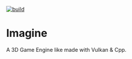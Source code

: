 [![build](https://github.com/Sayama3/Imagine/actions/workflows/cmake.yml/badge.svg)](https://github.com/Sayama3/Imagine/actions/workflows/cmake.yml)

# Imagine

A 3D Game Engine like made with Vulkan & Cpp.
